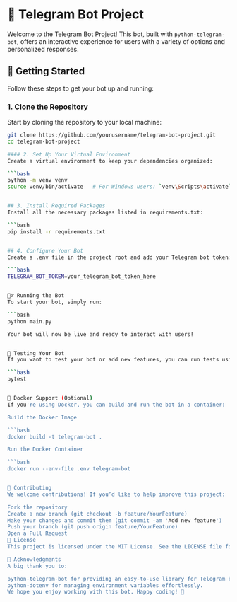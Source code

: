 # 🧩 Telegram Bot Project

Welcome to the Telegram Bot Project! This bot, built with `python-telegram-bot`, offers an interactive experience for users with a variety of options and personalized responses.

## 🚀 Getting Started

Follow these steps to get your bot up and running:

### 1. Clone the Repository

Start by cloning the repository to your local machine:

```bash
git clone https://github.com/yourusername/telegram-bot-project.git
cd telegram-bot-project

#### 2. Set Up Your Virtual Environment
Create a virtual environment to keep your dependencies organized:

```bash
python -m venv venv
source venv/bin/activate   # For Windows users: `venv\Scripts\activate`


## 3. Install Required Packages
Install all the necessary packages listed in requirements.txt:

```bash
pip install -r requirements.txt


## 4. Configure Your Bot
Create a .env file in the project root and add your Telegram bot token:

```bash
TELEGRAM_BOT_TOKEN=your_telegram_bot_token_here


🏃‍♂️ Running the Bot
To start your bot, simply run:

```bash
python main.py

Your bot will now be live and ready to interact with users!


🧪 Testing Your Bot
If you want to test your bot or add new features, you can run tests using pytest:

```bash
pytest


🐳 Docker Support (Optional)
If you're using Docker, you can build and run the bot in a container:

Build the Docker Image

```bash
docker build -t telegram-bot .

Run the Docker Container

```bash
docker run --env-file .env telegram-bot


🌟 Contributing
We welcome contributions! If you’d like to help improve this project:

Fork the repository
Create a new branch (git checkout -b feature/YourFeature)
Make your changes and commit them (git commit -am 'Add new feature')
Push your branch (git push origin feature/YourFeature)
Open a Pull Request
📝 License
This project is licensed under the MIT License. See the LICENSE file for details.

🙌 Acknowledgments
A big thank you to:

python-telegram-bot for providing an easy-to-use library for Telegram bots.
python-dotenv for managing environment variables effortlessly.
We hope you enjoy working with this bot. Happy coding! 🚀
